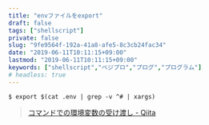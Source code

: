 ```yaml
---
title: "envファイルをexport"
draft: false
tags: ["shellscript"]
private: false
slug: "9fe9564f-192a-41a8-afe5-8c3cb24fac34"
date: "2019-06-11T10:11:15+09:00"
lastmod: "2019-06-11T10:11:15+09:00"
keywords: ["shellscript","ベジプロ","プログ","プログラム"]
# headless: true
---
```


```
$ export $(cat .env | grep -v ^# | xargs)
```
> [コマンドでの環境変数の受け渡し - Qiita](https://qiita.com/reflet/items/2caf9dbf0e3f775276ec)
